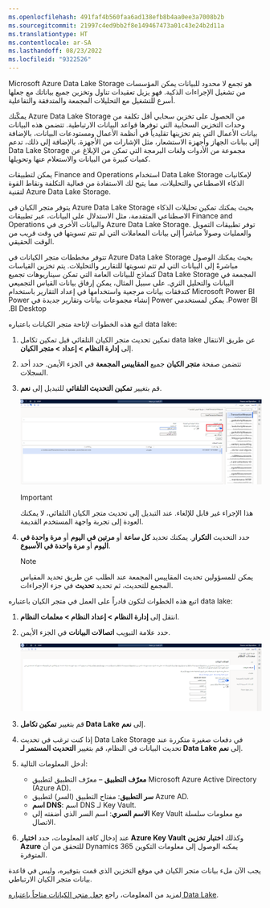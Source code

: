 ```yaml
---
ms.openlocfilehash: 491faf4b560faa6ad138efb8b4aa0ee3a7008b2b
ms.sourcegitcommit: 21997c4ed9bb2f8e149467473a01c43e24b2d11a
ms.translationtype: HT
ms.contentlocale: ar-SA
ms.lasthandoff: 08/23/2022
ms.locfileid: "9322526"
---
```

Microsoft Azure Data Lake Storage هو تجمع لا محدود للبيانات يمكن المؤسسات من تشغيل الإجراءات الذكية. فهو يزيل تعقيدات تناول وتخزين جميع بياناتك مع جعلها أسرع للتشغيل مع التحليلات المجمعة والمتدفقة والتفاعلية. 

يمكّنك Azure Data Lake Storage من الحصول على تخزين سحابي أقل تكلفة من وحدات التخزين السحابية التي توفرها قواعد البيانات الارتباطية. تتضمن هذه البيانات بيانات الأعمال التي يتم تخزينها تقليدياً في أنظمة الأعمال ومستودعات البيانات، بالإضافة إلى بيانات الجهاز وأجهزة الاستشعار، مثل الإشارات من الأجهزة. بالإضافة إلى ذلك، تدعم Data Lake Storage مجموعة من الأدوات ولغات البرمجة التي تمكن من الإبلاغ عن كميات كبيرة من البيانات والاستعلام عنها وتحويلها. 

يمكن لتطبيقات Finance and Operations استخدام Data Lake Storage لإمكانيات الذكاء الاصطناعي والتحليلات، مما يتيح لك الاستفادة من فعالية التكلفة ونقاط القوة لتقنية Azure Data Lake Storage. 

يتوفر متجر الكيان في Azure Data Lake Storage بحيث يمكنك تمكين تحليلات الذكاء الاصطناعي المتقدمة، مثل الاستدلال على البيانات، عبر تطبيقات Finance and Operations والبيانات الأخرى في Azure Data Lake Storage. توفر تطبيقات التمويل والعمليات وصولاً مباشراً إلى بيانات المعاملات التي لم تتم تسويتها في وقت قريب من الوقت الحقيقي. 

تتوفر مخططات متجر الكيانات في Azure Data Lake Storage بحيث يمكنك الوصول مباشرةً إلى البيانات التي لم تتم تسويتها للتقارير والتحليلات. يتم تخزين القياسات المجمعة‬‏‫ في Data Lake Storage كنماذج للبيانات العامة التي تمكن سيناريوهات تجميع البيانات والتحليل الثري. على سبيل المثال، يمكن إرفاق بيانات القياس التجميعي Microsoft Power BI كتدفقات بيانات مرجعية واستخدامها في إعداد التقارير باستخدام Power BI. يمكن لمستخدمي Power إنشاء مجموعات بيانات وتقارير جديدة في Power BI Desktop.

اتبع هذه الخطوات لإتاحة متجر الكيانات باعتباره data lake:

1.  تمكين تحديث متجر الكيان التلقائي قبل تمكين تكامل data lake عن طريق الانتقال إلى **إدارة النظام > إعداد > متجر الكيان**. 
2.  تتضمن صفحة **متجر الكيان** جميع **المقاييس المجمعة** في الجزء الأيمن. حدد أحد السجلات. 
3.  قم بتغيير **تمكين التحديث التلقائي** للتبديل إلى **نعم**. 

    [ ![لقطة شاشة من خيار التبديل المُمكّن للتحديث التلقائي المعين على "نعم".](../media/refresh-ss.png) ](../media/refresh-ss.png#lightbox)
 
    > [!IMPORTANT]
    > هذا الإجراء غير قابل للإلغاء. عند التبديل إلى تحديث متجر الكيان التلقائي، لا يمكنك العودة إلى تجربة واجهة المستخدم القديمة. 
    
4.  حدد التحديث **التكرار**. يمكنك تحديد **كل ساعة** أو **مرتين في اليوم** أو **مرة واحدة في اليوم** أو **مرة واحدة في الأسبوع**. 

    > [!NOTE]
    > يمكن للمسؤولين تحديث المقاييس المجمعة عند الطلب عن طريق تحديد المقياس المجمع للتحديث، ثم تحديد **تحديث** في جزء الإجراءات. 

اتبع هذه الخطوات لتكون قادراً على العمل في متجر الكيان باعتباره data lake:

1.  انتقل إلى **إدارة النظام > إعداد النظام > معلمات النظام**.
2.  حدد علامة التبويب **اتصالات البيانات** في الجزء الأيمن. 

    [ ![لقطة شاشة لصفحة معلمات النظام، تظهر منطقة اتصالات البيانات.](../media/connections-ss.png) ](../media/connections-ss.png#lightbox) 

3.  قم بتغيير **تمكين تكامل Data Lake** إلى **نعم**. 
4.  إذا كنت ترغب في تحديث Data Lake Storage في دفعات صغيرة متكررة عند تحديث البيانات في النظام، قم بتغيير **التحديث المستمر لـ Data Lake** إلى **نعم**. 
5.  أدخل المعلومات التالية:
    - **معرّف التطبيق** – معرّف التطبيق لتطبيق Microsoft Azure Active Directory (Azure AD).
    - **سر التطبيق**: مفتاح التطبيق (السر) لتطبيق Azure AD.
    - **اسم DNS**: اسم DNS لـ Key Vault. 
    - **الاسم السري**: اسم السر الذي أضفته إلى Key Vault مع معلومات سلسلة الاتصال.
6.  عند إدخال كافة المعلومات، حدد **اختبار Azure Key Vault** وكذلك **اختبار تخزين Azure** للتحقق من أن Dynamics 365 يمكنه الوصول إلى معلومات التكوين المتوفرة. 

يجب الآن ملء بيانات متجر الكيان في موقع التخزين الذي قمت بتوفيره، وليس في قاعدة بيانات متجر الكيان الارتباطي.

لمزيد من المعلومات، راجع [جعل متجر الكيانات متاحاً باعتباره Data Lake](/dynamics365/fin-ops-core/dev-itpro/data-entities/entity-store-data-lake/?azure-portal=true).

